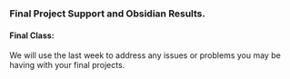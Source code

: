 ### **Final Project Support and Obsidian Results.**

#### Final Class:
We will use the last week to address any issues or problems you may be having with your final projects. 

